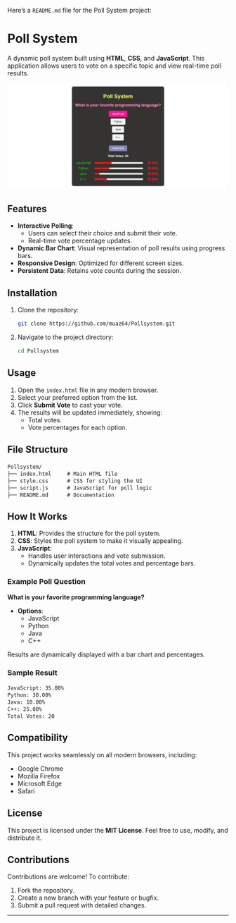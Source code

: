 Here’s a `README.md` file for the Poll System project:

# Poll System

A dynamic poll system built using **HTML**, **CSS**, and **JavaScript**. This application allows users to vote on a specific topic and view real-time poll results.

![Poll System Screenshot](./image.png)

## Features

- **Interactive Polling**: 
  - Users can select their choice and submit their vote.
  - Real-time vote percentage updates.
- **Dynamic Bar Chart**: Visual representation of poll results using progress bars.
- **Responsive Design**: Optimized for different screen sizes.
- **Persistent Data**: Retains vote counts during the session.

## Installation

1. Clone the repository:
   ```bash
   git clone https://github.com/muaz64/Pollsystem.git
   ```
2. Navigate to the project directory:
   ```bash
   cd Pollsystem
   ```

## Usage

1. Open the `index.html` file in any modern browser.
2. Select your preferred option from the list.
3. Click **Submit Vote** to cast your vote.
4. The results will be updated immediately, showing:
   - Total votes.
   - Vote percentages for each option.

## File Structure

```
Pollsystem/
├── index.html     # Main HTML file
├── style.css      # CSS for styling the UI
├── script.js      # JavaScript for poll logic
├── README.md      # Documentation
```

## How It Works

1. **HTML**: Provides the structure for the poll system.
2. **CSS**: Styles the poll system to make it visually appealing.
3. **JavaScript**:
   - Handles user interactions and vote submission.
   - Dynamically updates the total votes and percentage bars.

### Example Poll Question

**What is your favorite programming language?**
- **Options**:
  - JavaScript
  - Python
  - Java
  - C++

Results are dynamically displayed with a bar chart and percentages.

### Sample Result
```
JavaScript: 35.00%
Python: 30.00%
Java: 10.00%
C++: 25.00%
Total Votes: 20
```

## Compatibility

This project works seamlessly on all modern browsers, including:
- Google Chrome
- Mozilla Firefox
- Microsoft Edge
- Safari

## License

This project is licensed under the **MIT License**. Feel free to use, modify, and distribute it.

## Contributions

Contributions are welcome! To contribute:
1. Fork the repository.
2. Create a new branch with your feature or bugfix.
3. Submit a pull request with detailed changes.

---
